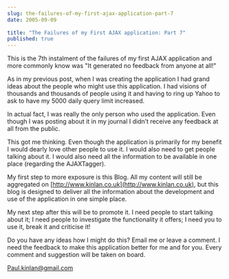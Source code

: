 ```yaml
---
slug: the-failures-of-my-first-ajax-application-part-7
date: 2005-09-09
 
title: "The Failures of my First AJAX application: Part 7"
published: true
---
```

This is the 7th instalment of the failures of my first AJAX application and more commonly know was "It generated no feedback from anyone at all!"<p />As in my previous post, when I was creating the application I had grand ideas about the people who might use this application. I had visions of thousands and thousands of people using it and having to ring up Yahoo to ask to have my 5000 daily query limit increased.<p />In actual fact, I was really the only person who used the application. Even though I was posting about it in my journal I didn’t receive any feedback at all from the public.<p />This got me thinking. Even though the application is primarily for my benefit I would dearly love other people to use it. I would also need to get people talking about it. I would also need all the information to be available in one place (regarding the AJAXTagger).<p />My first step to more exposure is this Blog. All my content will still be aggregated on [http://www.kinlan.co.uk](http://www.kinlan.co.uk), but this blog is designed to deliver all the information about the development and use of the application in one simple place.<p />My next step after this will be to promote it. I need people to start talking about it; I need people to investigate the functionality it offers; I need you to use it, break it and criticise it!<p />Do you have any ideas how I might do this? Email me or leave a comment. I need the feedback to make this application better for me and for you. Every comment and suggestion will be taken on board.<p />[Paul.kinlan@gmail.com](mailto:Paul.kinlan@gmail.com)<p /><br />

